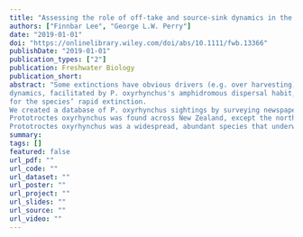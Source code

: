 ```yaml
---
title: "Assessing the role of off-take and source-sink dynamics in the extinction of the amphidromous New Zealand grayling (Prototroctes oxyrhynchus)"
authors: ["Finnbar Lee", "George L.W. Perry"]
date: "2019-01-01"
doi: "https://onlinelibrary.wiley.com/doi/abs/10.1111/fwb.13366"
publishDate: "2019-01-01"
publication_types: ["2"]
publication: Freshwater Biology
publication_short:
abstract: "Some extinctions have obvious drivers (e.g. over harvesting), while others can be less obvious and arise from multiple interacting factors. The extinction of the New Zealand grayling (Prototroctes oxyrhynchus) has been blamed on over‐fishing and predation by introduced trout, but these explanations fail to account for the species disappearance from isolated, uninvaded rivers. We investigated if source–sink
dynamics, facilitated by P. oxyrhynchus's amphidromous dispersal habit, could account
for the species’ rapid extinction.
We created a database of P. oxyrhynchus sightings by surveying newspapers dating back to 1839, along with a review of traditional scientific literature. We used this database to update P. oxyrhynchus's known distribution map and inform sighting models to predict P. oxyrhynchus's extinction date. Finally, we implemented a meta‐population model to explore how source–sink dynamics could interact with off‐take (over‐fishing or predation) to drive extinction.
Prototroctes oxyrhynchus was found across New Zealand, except the north of the North Island. Based on sightings methods, the earliest predicted extinction date was 1924, although the species may have persisted until 1972, later than previous estimates have suggested. In the absence of source-sink dynamics, relatively high levels of off‐take were sustainable (up to 30% per generation). When the species was modelled as a panmictic meta‐population including 5% sink habitats, the sustainable off‐take rate was reduced to as low as 5% per generation.
Prototroctes oxyrhynchus was a widespread, abundant species that underwent rapid declines and ultimately went extinct. Previous attempts to explain this extinction have failed to account for the species extinction from isolated, pristine rivers. Our modelling shows that treating the species as a panmictic metapopulation and including source–sink dynamics rapidly increases the probability of extinction. We suggest that source–sink dynamics may be an important aspect of the population dynamics of amphidromous species and should be considered when managing taxa with similar dispersal habits."
summary:
tags: []
featured: false
url_pdf: ""
url_code: ""
url_dataset: ""
url_poster: ""
url_project: ""
url_slides: ""
url_source: ""
url_video: ""
---
```

